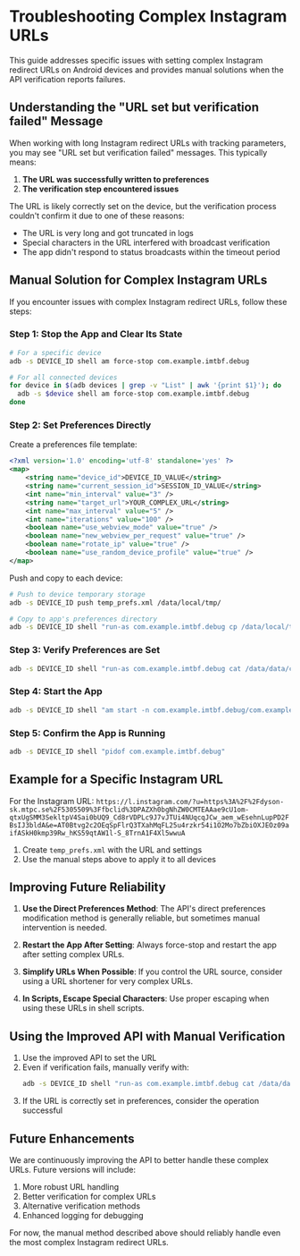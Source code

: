 # Troubleshooting Complex Instagram URLs

This guide addresses specific issues with setting complex Instagram redirect URLs on Android devices and provides manual solutions when the API verification reports failures.

## Understanding the "URL set but verification failed" Message

When working with long Instagram redirect URLs with tracking parameters, you may see "URL set but verification failed" messages. This typically means:

1. **The URL was successfully written to preferences**
2. **The verification step encountered issues**

The URL is likely correctly set on the device, but the verification process couldn't confirm it due to one of these reasons:

- The URL is very long and got truncated in logs
- Special characters in the URL interfered with broadcast verification
- The app didn't respond to status broadcasts within the timeout period

## Manual Solution for Complex Instagram URLs

If you encounter issues with complex Instagram redirect URLs, follow these steps:

### Step 1: Stop the App and Clear Its State

```bash
# For a specific device
adb -s DEVICE_ID shell am force-stop com.example.imtbf.debug

# For all connected devices
for device in $(adb devices | grep -v "List" | awk '{print $1}'); do
  adb -s $device shell am force-stop com.example.imtbf.debug
done
```

### Step 2: Set Preferences Directly

Create a preferences file template:

```xml
<?xml version='1.0' encoding='utf-8' standalone='yes' ?>
<map>
    <string name="device_id">DEVICE_ID_VALUE</string>
    <string name="current_session_id">SESSION_ID_VALUE</string>
    <int name="min_interval" value="3" />
    <string name="target_url">YOUR_COMPLEX_URL</string>
    <int name="max_interval" value="5" />
    <int name="iterations" value="100" />
    <boolean name="use_webview_mode" value="true" />
    <boolean name="new_webview_per_request" value="true" />
    <boolean name="rotate_ip" value="true" />
    <boolean name="use_random_device_profile" value="true" />
</map>
```

Push and copy to each device:

```bash
# Push to device temporary storage
adb -s DEVICE_ID push temp_prefs.xml /data/local/tmp/

# Copy to app's preferences directory
adb -s DEVICE_ID shell "run-as com.example.imtbf.debug cp /data/local/tmp/temp_prefs.xml /data/data/com.example.imtbf.debug/shared_prefs/instagram_traffic_simulator_prefs.xml"
```

### Step 3: Verify Preferences are Set

```bash
adb -s DEVICE_ID shell "run-as com.example.imtbf.debug cat /data/data/com.example.imtbf.debug/shared_prefs/instagram_traffic_simulator_prefs.xml | grep target_url"
```

### Step 4: Start the App

```bash
adb -s DEVICE_ID shell "am start -n com.example.imtbf.debug/com.example.imtbf.presentation.activities.MainActivity"
```

### Step 5: Confirm the App is Running

```bash
adb -s DEVICE_ID shell "pidof com.example.imtbf.debug"
```

## Example for a Specific Instagram URL

For the Instagram URL:
`https://l.instagram.com/?u=https%3A%2F%2Fdyson-sk.mtpc.se%2F5305509%3Ffbclid%3DPAZXh0bgNhZW0CMTEAAae9cU1om-qtxUgSMM3SekltpV4Sai0bUQ9_Cd8rVDPLc9J7vJTUi4NUqcqJCw_aem_wEsehnLupPD2FBsIJ3bldA&e=AT0Btvg2c2OEqSpFlrQ3TXahMqFL25u4rzkr54i1O2Mo7bZbiOXJEOz09aifASkH0kmp39Rw_hKS59qtAW1l-S_8TrnA1F4Xl5wwuA`

1. Create `temp_prefs.xml` with the URL and settings
2. Use the manual steps above to apply it to all devices

## Improving Future Reliability

1. **Use the Direct Preferences Method**:
   The API's direct preferences modification method is generally reliable, but sometimes manual intervention is needed.

2. **Restart the App After Setting**:
   Always force-stop and restart the app after setting complex URLs.

3. **Simplify URLs When Possible**:
   If you control the URL source, consider using a URL shortener for very complex URLs.

4. **In Scripts, Escape Special Characters**:
   Use proper escaping when using these URLs in shell scripts.

## Using the Improved API with Manual Verification

1. Use the improved API to set the URL
2. Even if verification fails, manually verify with:
   ```bash
   adb -s DEVICE_ID shell "run-as com.example.imtbf.debug cat /data/data/com.example.imtbf.debug/shared_prefs/instagram_traffic_simulator_prefs.xml | grep target_url"
   ```
3. If the URL is correctly set in preferences, consider the operation successful

## Future Enhancements

We are continuously improving the API to better handle these complex URLs. Future versions will include:

1. More robust URL handling
2. Better verification for complex URLs
3. Alternative verification methods
4. Enhanced logging for debugging

For now, the manual method described above should reliably handle even the most complex Instagram redirect URLs. 